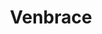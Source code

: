 ---
title: "Venbrace"
duration: "2019.1 - 2020.7"
excerpt: "Venbrace is a textual representation for the block-based MIT App Inventor. Its design is principled and empirically evaluated through two user studies. Although no conclusive evidence was found from either study, this project is my first exploration in the space of human-centric programming language design."
collection: portfolio
thesis: https://repository.wellesley.edu/object/ir1232
# demo: https://cs.wellesley.edu/~venbrace/
code:
image: venbrace.png
poster: https://www.dropbox.com/s/h8gscqas3llxsjh/2019_B%26B.pdf?dl=0
---